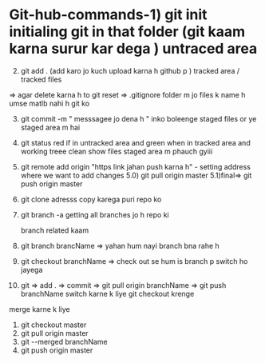# Git-hub-commands-1)  git  init initialing git in that folder (git kaam karna surur kar dega )  untraced area 
2) git add . (add karo jo kuch upload karna h github p ) tracked area / tracked files

=> agar delete karna h to git reset 
=> .gitignore folder m jo files k name h umse matlb nahi h git ko 
  
3) git commit -m " messsagee jo dena h "   inko boleenge staged files or ye   staged area m hai  
4) git status red if in untracked area and green when in tracked area 
    and working treee clean show files staged area m phauch gyiii
5) git remote add origin "https link jahan push karna h" - setting address where we want to add changes 
5.0) git pull origin master 
5.1)final=> git push origin master 
6) git clone adresss copy karega puri repo ko 
7) git branch -a getting all branches jo h repo ki 


      branch related kaam 
1) git branch brancName   => yahan hum nayi branch bna rahe h 
2) git checkout branchName => check out se hum  is branch p switch ho jayega 

3) git => add . => commit => git pull origin branchName => git push branchName
 switch karne k liye git checkout krenge

merge karne k liye 
1) git checkout master 
2) git pull origin master 
3) git --merged branchName 
4) git push origin master  
  
